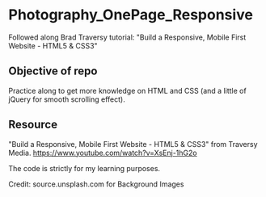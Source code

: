 # Photography_OnePage_Responsive

Followed along Brad Traversy tutorial: "Build a Responsive, Mobile First Website - HTML5 & CSS3"

## Objective of repo

Practice along to get more knowledge on HTML and CSS (and a little of jQuery for smooth scrolling effect).

## Resource

"Build a Responsive, Mobile First Website - HTML5 & CSS3" from Traversy Media. https://www.youtube.com/watch?v=XsEnj-1hG2o

The code is strictly for my learning purposes.

Credit: source.unsplash.com for Background Images
